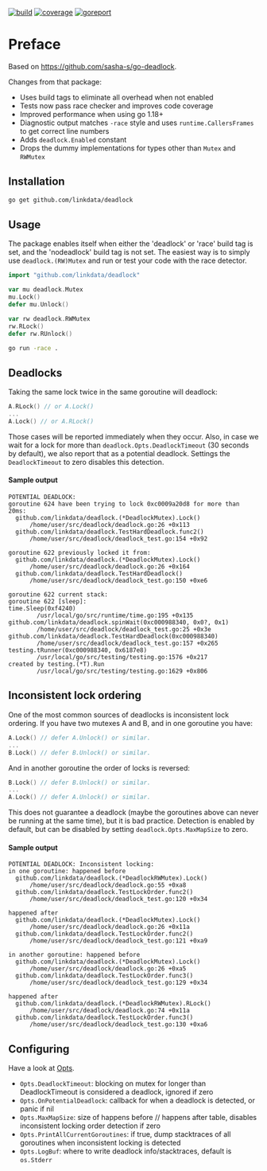 [![build](https://github.com/linkdata/deadlock/actions/workflows/go.yml/badge.svg)](https://github.com/linkdata/deadlock/actions/workflows/go.yml)
[![coverage](https://coveralls.io/repos/github/linkdata/deadlock/badge.svg?branch=main)](https://coveralls.io/github/linkdata/deadlock?branch=main)
[![goreport](https://goreportcard.com/badge/github.com/linkdata/deadlock)](https://goreportcard.com/report/github.com/linkdata/deadlock)

# Preface

Based on https://github.com/sasha-s/go-deadlock.

Changes from that package:
* Uses build tags to eliminate all overhead when not enabled
* Tests now pass race checker and improves code coverage
* Improved performance when using go 1.18+
* Diagnostic output matches `-race` style and uses `runtime.CallersFrames` to get correct line numbers
* Adds `deadlock.Enabled` constant
* Drops the dummy implementations for types other than `Mutex` and `RWMutex`

## Installation

```sh
go get github.com/linkdata/deadlock
```

## Usage

The package enables itself when either the 'deadlock' or 'race' build tag is set, and the
'nodeadlock' build tag is not set. The easiest way is to simply use `deadlock.(RW)Mutex` and
run or test your code with the race detector.

```go
import "github.com/linkdata/deadlock"

var mu deadlock.Mutex
mu.Lock()
defer mu.Unlock()

var rw deadlock.RWMutex
rw.RLock()
defer rw.RUnlock()
```

```sh
go run -race .
```

## Deadlocks

Taking the same lock twice in the same goroutine will deadlock:
```go
A.RLock() // or A.Lock()
...
A.Lock() // or A.RLock()
```

Those cases will be reported immediately when they occur. Also, in case we wait for a lock for more than 
`deadlock.Opts.DeadlockTimeout` (30 seconds by default), we also report that as a potential deadlock.
Settings the `DeadlockTimeout` to zero disables this detection.

#### Sample output
```
POTENTIAL DEADLOCK:
goroutine 624 have been trying to lock 0xc0009a20d8 for more than 20ms:
  github.com/linkdata/deadlock.(*DeadlockMutex).Lock()
      /home/user/src/deadlock/deadlock.go:26 +0x113
  github.com/linkdata/deadlock.TestHardDeadlock.func2()
      /home/user/src/deadlock/deadlock_test.go:154 +0x92

goroutine 622 previously locked it from:
  github.com/linkdata/deadlock.(*DeadlockMutex).Lock()
      /home/user/src/deadlock/deadlock.go:26 +0x164
  github.com/linkdata/deadlock.TestHardDeadlock()
      /home/user/src/deadlock/deadlock_test.go:150 +0xe6

goroutine 622 current stack:
goroutine 622 [sleep]:
time.Sleep(0xf4240)
        /usr/local/go/src/runtime/time.go:195 +0x135
github.com/linkdata/deadlock.spinWait(0xc000988340, 0x0?, 0x1)
        /home/user/src/deadlock/deadlock_test.go:25 +0x3e
github.com/linkdata/deadlock.TestHardDeadlock(0xc000988340)
        /home/user/src/deadlock/deadlock_test.go:157 +0x265
testing.tRunner(0xc000988340, 0x6187e8)
        /usr/local/go/src/testing/testing.go:1576 +0x217
created by testing.(*T).Run
        /usr/local/go/src/testing/testing.go:1629 +0x806
```

## Inconsistent lock ordering

One of the most common sources of deadlocks is inconsistent lock ordering.
If you have two mutexes A and B, and in one goroutine you have:
```go
A.Lock() // defer A.Unlock() or similar.
...
B.Lock() // defer B.Unlock() or similar.
```
And in another goroutine the order of locks is reversed:
```go
B.Lock() // defer B.Unlock() or similar.
...
A.Lock() // defer A.Unlock() or similar.
```
This does not guarantee a deadlock (maybe the goroutines above can never be running at the same time), but it is bad practice.
Detection is enabled by default, but can be disabled by setting `deadlock.Opts.MaxMapSize` to zero.

#### Sample output
```
POTENTIAL DEADLOCK: Inconsistent locking:
in one goroutine: happened before
  github.com/linkdata/deadlock.(*DeadlockRWMutex).Lock()
      /home/user/src/deadlock/deadlock.go:55 +0xa8
  github.com/linkdata/deadlock.TestLockOrder.func2()
      /home/user/src/deadlock/deadlock_test.go:120 +0x34

happened after
  github.com/linkdata/deadlock.(*DeadlockMutex).Lock()
      /home/user/src/deadlock/deadlock.go:26 +0x11a
  github.com/linkdata/deadlock.TestLockOrder.func2()
      /home/user/src/deadlock/deadlock_test.go:121 +0xa9

in another goroutine: happened before
  github.com/linkdata/deadlock.(*DeadlockMutex).Lock()
      /home/user/src/deadlock/deadlock.go:26 +0xa5
  github.com/linkdata/deadlock.TestLockOrder.func3()
      /home/user/src/deadlock/deadlock_test.go:129 +0x34

happened after
  github.com/linkdata/deadlock.(*DeadlockRWMutex).RLock()
      /home/user/src/deadlock/deadlock.go:74 +0x11a
  github.com/linkdata/deadlock.TestLockOrder.func3()
      /home/user/src/deadlock/deadlock_test.go:130 +0xa6
```

## Configuring

Have a look at [Opts](https://pkg.go.dev/github.com/linkdata/deadlock#pkg-variables).

* `Opts.DeadlockTimeout`: blocking on mutex for longer than DeadlockTimeout is considered a deadlock, ignored if zero
* `Opts.OnPotentialDeadlock`: callback for when a deadlock is detected, or panic if nil
* `Opts.MaxMapSize`: size of happens before // happens after table, disables inconsistent locking order detection if zero
* `Opts.PrintAllCurrentGoroutines`: if true, dump stacktraces of all goroutines when inconsistent locking is detected
* `Opts.LogBuf`: where to write deadlock info/stacktraces, default is `os.Stderr`
